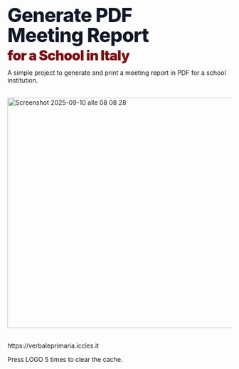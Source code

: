 <h1 id="hero-title" style="
    margin:0;
    font-family: Inter, ui-sans-serif, system-ui, -apple-system, 'Segoe UI', Roboto, 'Helvetica Neue', Arial;
    font-size: clamp(28px, 4.5vw, 48px);
    line-height:1.05;
    font-weight:800;
    color:#111827;
    letter-spacing:-0.02em;
    text-wrap:balance;
  ">
  Generate PDF Meeting Report
  <span style="display:block; color:#7b0f14; font-weight:900; font-size: clamp(20px, 3.2vw, 32px); margin-top:6px;">
    for a School in Italy
  </span>
</h1>
<p>A simple project to generate and print a meeting report in PDF for a school institution.</p>
<br>

<img width="957" height="517" alt="Screenshot 2025-09-10 alle 08 08 28" src="https://github.com/user-attachments/assets/0059842c-49dd-4ed1-8d81-24fd71c9874b" />
<br>
<p><br>https://verbaleprimaria.iccles.it</p>
<p>Press LOGO 5 times to clear the cache.</p>
